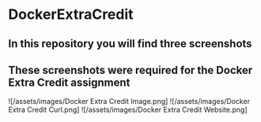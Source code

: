 # DockerExtraCredit

## In this repository you will find three screenshots
## These screenshots were required for the Docker Extra Credit assignment

![/assets/images/Docker Extra Credit Image.png]
![/assets/images/Docker Extra Credit Curl.png]
![/assets/images/Docker Extra Credit Website.png]

